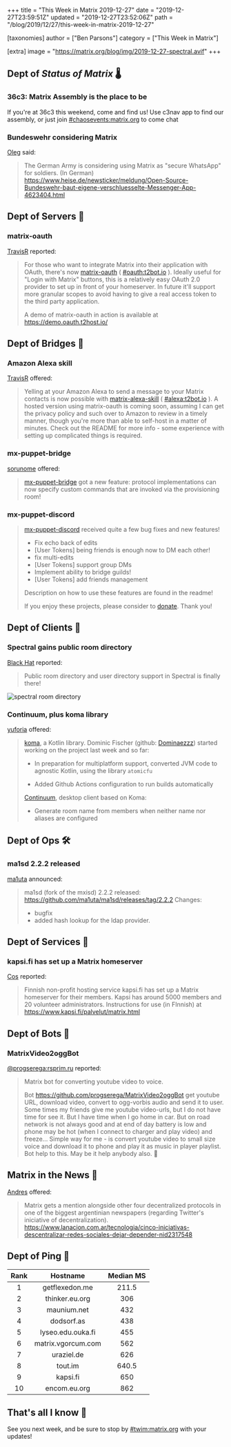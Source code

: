 +++
title = "This Week in Matrix 2019-12-27"
date = "2019-12-27T23:59:51Z"
updated = "2019-12-27T23:52:06Z"
path = "/blog/2019/12/27/this-week-in-matrix-2019-12-27"

[taxonomies]
author = ["Ben Parsons"]
category = ["This Week in Matrix"]

[extra]
image = "https://matrix.org/blog/img/2019-12-27-spectral.avif"
+++

## Dept of *Status of Matrix* 🌡

### 36c3: Matrix Assembly is the place to be

If you're at 36c3 this weekend, come and find us! Use c3nav app to find our assembly, or just join [#chaosevents:matrix.org](https://matrix.to/#/#chaosevents:matrix.org) to come chat

### Bundeswehr considering Matrix

[Oleg](https://matrix.to/#/@oleg:fiksel.info) said:

> The German Army is considering using Matrix as "secure WhatsApp" for soldiers.
> (In German)
> <https://www.heise.de/newsticker/meldung/Open-Source-Bundeswehr-baut-eigene-verschluesselte-Messenger-App-4623404.html>

## Dept of Servers 🏢

### matrix-oauth

[TravisR](https://github.com/turt2live) reported:

> For those who want to integrate Matrix into their application with OAuth, there's now [matrix-oauth](https://github.com/turt2live/matrix-oauth) ( [#oauth:t2bot.io](https://matrix.to/#/#oauth:t2bot.io) ). Ideally useful for "Login with Matrix" buttons, this is a relatively easy OAuth 2.0 provider to set up in front of your homeserver. In future it'll support more granular scopes to avoid having to give a real access token to the third party application.
>
> A demo of matrix-oauth in action is available at <https://demo.oauth.t2host.io/>

## Dept of Bridges 🌉

### Amazon Alexa skill

[TravisR](https://github.com/turt2live) offered:

> Yelling at your Amazon Alexa to send a message to your Matrix contacts is now possible with [matrix-alexa-skill](https://github.com/turt2live/matrix-alexa-skill) ( [#alexa:t2bot.io](https://matrix.to/#/#alexa:t2bot.io) ). A hosted version using matrix-oauth is coming soon, assuming I can get the privacy policy and such over to Amazon to review in a timely manner, though you're more than able to self-host in a matter of minutes. Check out the README for more info - some experience with setting up complicated things is required.

### mx-puppet-bridge

[sorunome](https://matrix.to/#/@sorunome:sorunome.de) offered:

> [mx-puppet-bridge](https://github.com/Sorunome/mx-puppet-bridge) got a new feature: protocol implementations can now specify custom commands that are invoked via the provisioning room!

### mx-puppet-discord

> [mx-puppet-discord](https://github.com/Sorunome/mx-puppet-bridge) received quite a few bug fixes and new features!
>
> - Fix echo back of edits
> - [User Tokens] being friends is enough now to DM each other!
> - fix multi-edits
> - [User Tokens] support group DMs
> - Implement ability to bridge guilds!
> - [User Tokens] add friends management
>
> Description on how to use these features are found in the readme!
>
> If you enjoy these projects, please consider to [donate](https://liberapay.com/Sorunome). Thank you!

## Dept of Clients 📱

### Spectral gains public room directory

[Black Hat](https://matrix.to/#/@bhat:encom.eu.org) reported:

> Public room directory and user directory support in Spectral is finally there!

![spectral room directory](/blog/img/2019-12-27-spectral.avif)

### Continuum, plus koma library

[yuforia](https://matrix.to/#/@uforia:matrix.org) offered:

> [koma](https://github.com/koma-im/koma-library), a Kotlin library. Dominic Fischer (github: [Dominaezzz](https://github.com/Dominaezzz)) started working on the project last week and so far:
>
> * In preparation for multiplatform support, converted JVM code to agnostic Kotlin, using the library `atomicfu`
>
> * Added Github Actions configuration to run builds automatically 
>
> [Continuum](https://github.com/koma-im/continuum-desktop), desktop client based on Koma:
>
> * Generate room name from members when neither name nor aliases are configured

## Dept of Ops 🛠

### ma1sd 2.2.2 released

[ma1uta](https://matrix.to/#/@ma1uta:ru-matrix.org) announced:

> ma1sd (fork of the mxisd) 2.2.2 released: <https://github.com/ma1uta/ma1sd/releases/tag/2.2.2>
> Changes:
> * bugfix
> * added hash lookup for the ldap provider.

## Dept of Services 🚀

### kapsi.fi has set up a Matrix homeserver

[Cos](https://matrix.to/#/@cos:hacklab.fi) reported:

> Finnish non-profit hosting service kapsi.fi has set up a Matrix homeserver for their members. Kapsi has around 5000 members and 20 volunteer administrators. Instructions for use (in FInnish) at <https://www.kapsi.fi/palvelut/matrix.html>

## Dept of Bots 🤖

### MatrixVideo2oggBot

[@progserega:rsprim.ru](https://matrix.to/#/@progserega:rsprim.ru) reported:

> Matrix bot for converting youtube video to voice.
>
> Bot <https://github.com/progserega/MatrixVideo2oggBot> get youtube URL, download video, convert to ogg-vorbis audio and send it to user.
> Some times my friends give me youtube video-urls, but I do not have time for see it. But I have time when I go home in car. But on road network is not always good and  at end of day battery is low and phone may be hot (when I connect to charger and play video) and freeze...
> Simple way for me - is convert youtube video to small size voice and download it to phone and play it as music in player playlist. Bot help to this.
> May be it help anybody also. 🙂

## Matrix in the News 📰

[Andres](https://matrix.to/#/@AndresCuccaro:matrix.org) offered:

> Matrix gets a mention alongside other four decentralized protocols in one of the biggest argentinian newspapers (regarding Twitter's iniciative of decentralization). <https://www.lanacion.com.ar/tecnologia/cinco-iniciativas-descentralizar-redes-sociales-dejar-depender-nid2317548>

## Dept of Ping 🏓

|Rank|Hostname|Median MS|
|:---:|:---:|:---:|
|1|getflexedon.me|211.5|
|2|thinker.eu.org|306|
|3|maunium.net|432|
|4|dodsorf.as|438|
|5|lyseo.edu.ouka.fi|455|
|6|matrix.vgorcum.com|562|
|7|uraziel.de|626|
|8|tout.im|640.5|
|9|kapsi.fi|650|
|10|encom.eu.org|862|

## That's all I know 🏁

See you next week, and be sure to stop by [#twim:matrix.org] with your updates!

[#TWIM:matrix.org]: <https://matrix.to/#/#TWIM:matrix.org>
